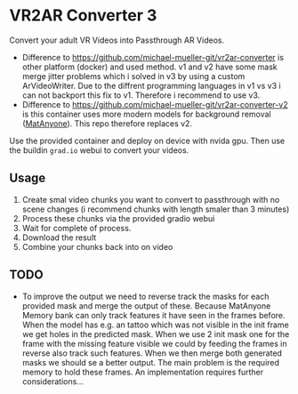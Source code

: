 # VR2AR Converter 3

Convert your adult VR Videos into Passthrough AR Videos.

- Difference to https://github.com/michael-mueller-git/vr2ar-converter is other platform (docker) and used method. v1 and v2 have some mask merge jitter problems which i solved in v3 by using a custom  ArVideoWriter. Due to the diffrent programming languages in v1 vs v3 i can not backport this fix to v1. Therefore i recommend to use v3.
- Difference to https://github.com/michael-mueller-git/vr2ar-converter-v2 is this container uses more modern models for background removal ([MatAnyone](https://github.com/pq-yang/MatAnyone)). This repo therefore replaces v2.

Use the provided container and deploy on device with nvida gpu. Then use the buildin `grad.io` webui to convert your videos.

## Usage

1. Create smal video chunks you want to convert to passthrough with no scene changes (i recommend chunks with length smaler than 3 minutes)
2. Process these chunks via the provided gradio webui
3. Wait for complete of process.
4. Download the result
5. Combine your chunks back into on video

## TODO

- To improve the output we need to reverse track the masks for each provided mask and merge the output of these. Because MatAnyone Memory bank can only track features it have seen in the frames before. When the model has e.g. an tattoo which was not visible in the init frame we get holes in the predicted mask. When we use 2 init mask one for the  frame with the missing feature visible we could by feeding the frames in reverse also track such features. When we then merge both generated masks we should se a better output. The main problem is the required memory to hold these frames. An implementation requires further considerations...
